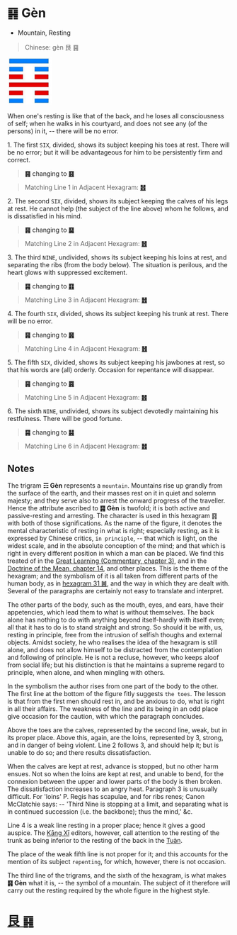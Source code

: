 # ䷳ Gèn

* Mountain, Resting

> Chinese: gèn 艮 ䷳

<a id="p-175"/>

<img src="shapes/52.10.png" width="101" alt="艮">

When one's resting is like that of the back, and he loses all consciousness of self; when he walks in his courtyard, and does not see any (of the persons) in it, -- there will be no error.

1.<a id="52.1"/> The first `SIX`, divided, shows its subject keeping his toes at rest. There will be no error; but it will be advantageous for him to be persistently firm and correct.

> **䷳** changing to [**䷕**](e8b4b2bi.md#22.1)

> Matching Line 1 in Adjacent Hexagram: [**䷲**](e99c87zhen.md#51.1)

<a id="p-176"/>

2.<a id="52.2"/> The second `SIX`, divided, shows its subject keeping the calves of his legs at rest. He cannot help (the subject of the line above) whom he follows, and is dissatisfied in his mind.

> **䷳** changing to [**䷑**](e89b8agu.md#18.2)

> Matching Line 2 in Adjacent Hexagram: [**䷲**](e99c87zhen.md#51.2)

3.<a id="52.3"/> The third `NINE`, undivided, shows its subject keeping his loins at rest, and separating the ribs (from the body below). The situation is perilous, and the heart glows with suppressed excitement.

> **䷳** changing to [**䷖**](e589a5bo.md#23.3)

> Matching Line 3 in Adjacent Hexagram: [**䷲**](e99c87zhen.md#51.3)

4.<a id="52.4"/> The fourth `SIX`, divided, shows its subject keeping his trunk at rest. There will be no error.

> **䷳** changing to [**䷷**](e69785lv.md#56.4)

> Matching Line 4 in Adjacent Hexagram: [**䷲**](e99c87zhen.md#51.4)

5.<a id="52.5"/> The fifth `SIX`, divided, shows its subject keeping his jawbones at rest, so that his words are (all) orderly. Occasion for repentance will disappear.

> **䷳** changing to [**䷴**](e6b890jian.md#53.5)

> Matching Line 5 in Adjacent Hexagram: [**䷲**](e99c87zhen.md#51.5)

6.<a id="52.6"/> The sixth `NINE`, undivided, shows its subject devotedly maintaining his restfulness. There will be good fortune.

> **䷳** changing to [**䷎**](e8b0a6qian.md#15.6)

> Matching Line 6 in Adjacent Hexagram: [**䷲**](e99c87zhen.md#51.6)

<a id="p-177"/>

## Notes

The trigram **☶ Gèn** represents a `mountain`. Mountains rise up grandly from the surface of the earth, and their masses rest on it in quiet and solemn majesty; and they serve also to arrest the onward progress of the traveller. Hence the attribute ascribed to **䷳ Gèn** is twofold; it is both active and passive-resting and arresting. The character is used in this hexagram ䷳ with both of those significations. As the name of the figure, it denotes the mental characteristic of resting in what is right; especially resting, as it is expressed by Chinese critics, `in principle`, -- that which is light, on the widest scale, and in the absolute conception of the mind; and that which is right in every different position in which a man can be placed. We find this treated of in the [Great Learning (Commentary, chapter 3)](https://ctext.org/dictionary.pl?if=en&id=10384), and in the [Doctrine of the Mean, chapter 14](https://ctext.org/dictionary.pl?if=en&id=90465), and other places. This is the theme of the hexagram; and the symbolism of it is all taken from different parts of the human body, as in [hexagram 31 ䷞](e592b8xian.md), and the way in which they are dealt with. Several of the paragraphs are certainly not easy to translate and interpret.

The other parts of the body, such as the mouth, eyes, and ears, have their appetencies, which lead them to what is without themselves. The back alone has nothing to do with anything beyond itself-hardly with itself even; all that it has to do is to stand straight and strong. So should it be with, us, resting in principle, free from the intrusion of selfish thoughs and external objects. Amidst society, he who realises the idea of the hexagram is still alone, and does not allow himself to be distracted from the contemplation and following of principle. He is not a recluse, however, who keeps aloof from social life; but his distinction is that he maintains a supreme regard to principle, when alone, and when mingling with others.

In the symbolism the author rises from one part of the body to the other. The first line at the bottom of the figure fitly suggests `the toes`. The lesson is that from the first men should rest in, and be anxious to do, what is right in all their affairs. The weakness of the line and its being in an odd place give occasion for the caution, with which the paragraph concludes.

Above the toes are the calves, represented by the second line, weak, but in its proper place. Above this, again, are the loins, represented by 3, strong, and in danger of being violent. Line 2 follows 3, and should help it; but is unable to do so; and there results dissatisfaction.

When the calves are kept at rest, advance is stopped, but no other harm ensues. Not so when the loins are kept at rest, and unable to bend, for the connexion between the upper and lower parts of the body is then broken. The dissatisfaction increases to an angry heat. Paragraph 3 is unusually difficult. For 'loins' P. Regis has scapulae, and for ribs renes; Canon McClatchie says: -- 'Third Nine is stopping at a limit, and separating what is in continued succession (i.e. the backbone); thus the mind,' &c.

Line 4 is a weak line resting in a proper place; hence it gives a good auspice. The [Kāng Xī](https://en.wikipedia.org/wiki/Kangxi_Dictionary) editors, however, call attention to the resting of the trunk as being inferior to the resting of the back in the [Tuàn](https://ctext.org/book-of-changes/tuan-zhuan).

The place of the weak fifth line is not proper for it; and this accounts for the mention of its subject `repenting`, for which, however, there is not occasion.

The third line of the trigrams, and the sixth of the hexagram, is what makes **䷳ Gèn** what it is, -- the symbol of a mountain. The subject of it therefore will carry out the resting required by the whole figure in the highest style.

# [艮 ䷳](e889aegen_cn.md)
